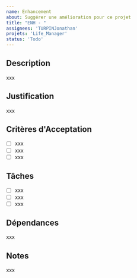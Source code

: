 ```yaml
---
name: Enhancement
about: Suggérer une amélioration pour ce projet
title: "ENH - "
assignees: 'TURPINJonathan'
projets: 'Life_Manager'
status: 'Todo'
---
```


## Description
xxx

## Justification
xxx

## Critères d'Acceptation
- [ ] xxx
- [ ] xxx
- [ ] xxx

## Tâches
- [ ] xxx
- [ ] xxx
- [ ] xxx

## Dépendances
xxx

## Notes
xxx